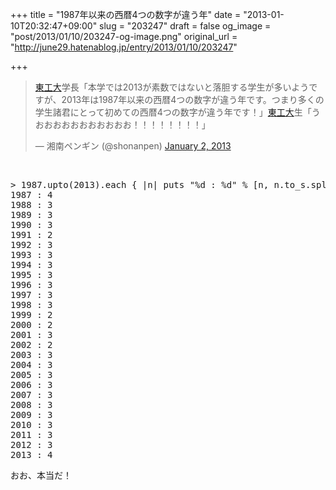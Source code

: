 +++
title = "1987年以来の西暦4つの数字が違う年"
date = "2013-01-10T20:32:47+09:00"
slug = "203247"
draft = false
og_image = "post/2013/01/10/203247-og-image.png"
original_url = "http://june29.hatenablog.jp/entry/2013/01/10/203247"

+++

<p></p>
<blockquote class="twitter-tweet">
<p><a class="keyword" href="http://d.hatena.ne.jp/keyword/%C5%EC%B9%A9%C2%E7">東工大</a>学長「本学では2013が素数ではないと落胆する学生が多いようですが、2013年は1987年以来の西暦4つの数字が違う年です。つまり多くの学生諸君にとって初めての西暦4つの数字が違う年です！」<a class="keyword" href="http://d.hatena.ne.jp/keyword/%C5%EC%B9%A9%C2%E7">東工大</a>生「うおおおおおおおおおおお！！！！！！！！」</p>— 湘南ペンギン (@shonanpen) <a href="https://twitter.com/shonanpen/status/286340316561305600" data-datetime="2013-01-02T05:17:06+00:00">January 2, 2013</a>
</blockquote>
<br>
<script async src="//platform.twitter.com/widgets.js" charset="utf-8"></script>
<pre class="code lang-ruby" data-lang="ruby" data-unlink>&gt; <span class="synConstant">1987</span>.upto(<span class="synConstant">2013</span>).each { |<span class="synIdentifier">n</span>| puts <span class="synSpecial">"</span><span class="synConstant">%d : %d</span><span class="synSpecial">"</span> % [n, n.to_s.split(<span class="synSpecial">//</span>).uniq.size] }
<span class="synConstant">1987</span> : <span class="synConstant">4</span>
<span class="synConstant">1988</span> : <span class="synConstant">3</span>
<span class="synConstant">1989</span> : <span class="synConstant">3</span>
<span class="synConstant">1990</span> : <span class="synConstant">3</span>
<span class="synConstant">1991</span> : <span class="synConstant">2</span>
<span class="synConstant">1992</span> : <span class="synConstant">3</span>
<span class="synConstant">1993</span> : <span class="synConstant">3</span>
<span class="synConstant">1994</span> : <span class="synConstant">3</span>
<span class="synConstant">1995</span> : <span class="synConstant">3</span>
<span class="synConstant">1996</span> : <span class="synConstant">3</span>
<span class="synConstant">1997</span> : <span class="synConstant">3</span>
<span class="synConstant">1998</span> : <span class="synConstant">3</span>
<span class="synConstant">1999</span> : <span class="synConstant">2</span>
<span class="synConstant">2000</span> : <span class="synConstant">2</span>
<span class="synConstant">2001</span> : <span class="synConstant">3</span>
<span class="synConstant">2002</span> : <span class="synConstant">2</span>
<span class="synConstant">2003</span> : <span class="synConstant">3</span>
<span class="synConstant">2004</span> : <span class="synConstant">3</span>
<span class="synConstant">2005</span> : <span class="synConstant">3</span>
<span class="synConstant">2006</span> : <span class="synConstant">3</span>
<span class="synConstant">2007</span> : <span class="synConstant">3</span>
<span class="synConstant">2008</span> : <span class="synConstant">3</span>
<span class="synConstant">2009</span> : <span class="synConstant">3</span>
<span class="synConstant">2010</span> : <span class="synConstant">3</span>
<span class="synConstant">2011</span> : <span class="synConstant">3</span>
<span class="synConstant">2012</span> : <span class="synConstant">3</span>
<span class="synConstant">2013</span> : <span class="synConstant">4</span>
</pre>
<p>おお、本当だ！</p>